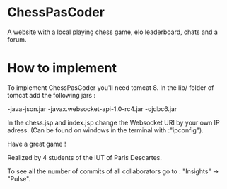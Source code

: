 # ChessPasCoder
A website with a local playing chess game, elo leaderboard, chats and a forum.

# How to implement

To implement ChessPasCoder you'll need tomcat 8. In the lib/ folder of tomcat add the following jars : 

-java-json.jar
-javax.websocket-api-1.0-rc4.jar
-ojdbc6.jar

In the chess.jsp and index.jsp change the Websocket URI by your own IP adress. (Can be found on windows in the terminal with :"ipconfig").

Have a great game !



Realized by 4 students of the IUT of Paris Descartes.

To see all the number of commits of all collaborators go to : "Insights" -> "Pulse".

